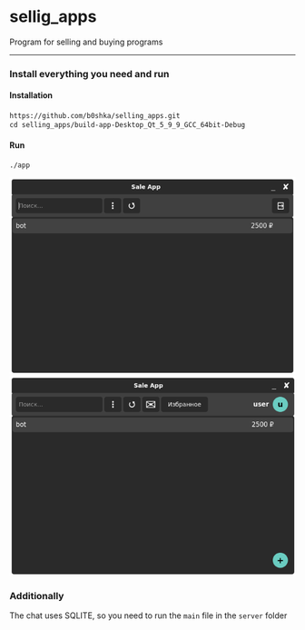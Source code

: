 # sellig_apps
Program for selling and buying programs
____
### Install everything you need and run
#### Installation
```
https://github.com/b0shka/selling_apps.git
cd selling_apps/build-app-Desktop_Qt_5_9_9_GCC_64bit-Debug
```
#### Run
```
./app
```

![alt text](img/img1.png)
![alt text](img/img2.png)

### Additionally
The chat uses SQLITE, so you need to run the `main` file in the `server` folder
